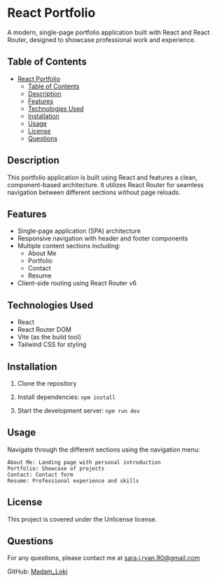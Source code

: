 # React Portfolio

A modern, single-page portfolio application built with React and React Router, designed to showcase professional work and experience.

## Table of Contents

- [React Portfolio](#react-portfolio)
  - [Table of Contents](#table-of-contents)
  - [Description](#description)
  - [Features](#features)
  - [Technologies Used](#technologies-used)
  - [Installation](#installation)
  - [Usage](#usage)
  - [License](#license)
  - [Questions](#questions)

## Description

This portfolio application is built using React and features a clean, component-based architecture. It utilizes React Router for seamless navigation between different sections without page reloads.

## Features

- Single-page application (SPA) architecture
- Responsive navigation with header and footer components
- Multiple content sections including:
  - About Me
  - Portfolio
  - Contact
  - Resume
- Client-side routing using React Router v6

## Technologies Used

- React
- React Router DOM
- Vite (as the build tool)
- Tailwind CSS for styling

## Installation

1. Clone the repository
2. Install dependencies:
   ```npm install```

3. Start the development server:
   ```npm run dev```

## Usage

Navigate through the different sections using the navigation menu:

    About Me: Landing page with personal introduction
    Portfolio: Showcase of projects
    Contact: Contact form
    Resume: Professional experience and skills

## License

This project is covered under the Unlicense license.

## Questions

For any questions, please contact me at sara.j.ryan.90@gmail.com

GitHub: [Madam_Loki](http://github.com/Madam_Loki)
